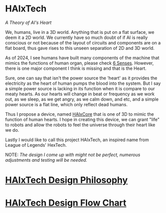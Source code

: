 # HAIxTech
*A Theory of AI's Heart*

We, humans, live in a 3D world. Anything that is put on a flat surface, we deem it a 2D world. We currently have so much doubt of if AI is really conscious or not because of the layout of circuits and components are on a flat board, thus gave rises to this unseen separation of 2D and 3D world. 

As of 2024, I see humans have built many components of the machine that mimics the functions of human organ, please check [6 Senses](6%20Senses.md). However, there is one major component I think is missing and that is the Heart. 

Sure, one can say that isn't the power source the 'heart' as it provides the electricity as the heart of human pumps the blood into the system. But I say a simple power source is lacking in its function when it is compare to our meaty hearts. As our hearts will change in beat or frequency as we work out, as we sleep, as we get angry, as we calm down, and etc, and a simple power source is a flat line, which only reflect dead humans.  

Thus I propose a device, named [HAIxCore](HAIxCore.md) that is one of 3D to mimic the function of human hearts. I hope in creating this device, we can grant "life" to robots and allow the robots to feel the universe through their heart like we do.

Lastly I would like to call this project HAIxTech, an inspired name from League of Legends' HexTech. 

NOTE: *The design I come up with might not be perfect, numerous adjustments and testing will be needed.* 

# [HAIxTech Design Philosophy](Infinity.md)
# [HAIxTech Design Flow Chart](HAIxTech.canvas)

